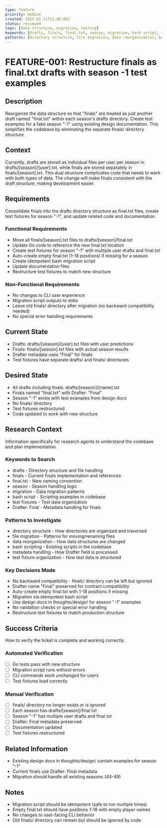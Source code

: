 ```yaml
---
type: feature
priority: medium
created: 2025-01-11T12:00:00Z
status: reviewed
tags: [data-structure, migration, testing]
keywords: [drafts, finals, final.txt, season, migration, bash script, test fixtures, Drafter: Final]
patterns: [directory structure, file migration, data reorganization, bash scripting]
---
```


# FEATURE-001: Restructure finals as final.txt drafts with season -1 test examples

## Description
Reorganize the data structure so that "finals" are treated as just another draft named "final.txt" within each season's drafts directory. Create test examples for a fake season "-1" using existing design documentation. This simplifies the codebase by eliminating the separate finals/ directory structure.

## Context
Currently, drafts are stored as individual files per user per season in drafts/[season]/[user].txt, while finals are stored separately in finals/[season].txt. This dual structure complicates code that needs to work with both types of data. The change will make finals consistent with the draft structure, making development easier.

## Requirements
Consolidate finals into the drafts directory structure as final.txt files, create test fixtures for season "-1", and update related code and documentation.

### Functional Requirements
- Move all finals/[season].txt files to drafts/[season]/final.txt
- Update Go code to reference the new final.txt location
- Create test fixtures for season "-1" with multiple user drafts and final.txt
- Auto-create empty final.txt (1-18 positions) if missing for a season
- Create idempotent bash migration script
- Update documentation files
- Restructure test fixtures to match new structure

### Non-Functional Requirements
- No changes to CLI user experience
- Migration script outputs to stdio
- Leave old finals/ directory after migration (no backward compatibility needed)
- No special error handling requirements

## Current State
- Drafts: drafts/[season]/[user].txt files with user predictions
- Finals: finals/[season].txt files with actual season results
- Drafter metadata uses "Final" for finals
- Test fixtures have separate drafts/ and finals/ directories

## Desired State
- All drafts including finals: drafts/[season]/[name].txt
- Finals named "final.txt" with Drafter: "Final"
- Season "-1" exists with test examples from design docs
- No finals/ directory
- Test fixtures restructured
- Code updated to work with new structure

## Research Context
Information specifically for research agents to understand the codebase and plan implementation.

### Keywords to Search
- drafts - Directory structure and file handling
- finals - Current finals implementation and references
- final.txt - New naming convention
- season - Season handling logic
- migration - Data migration patterns
- bash script - Scripting examples in codebase
- test fixtures - Test data organization
- Drafter: Final - Metadata handling for finals

### Patterns to Investigate
- directory structure - How directories are organized and traversed
- file migration - Patterns for moving/renaming files
- data reorganization - How data structures are changed
- bash scripting - Existing scripts in the codebase
- metadata handling - How Drafter field is processed
- test fixture organization - How test data is structured

### Key Decisions Made
- No backward compatibility - finals/ directory can be left but ignored
- Drafter name "Final" preserved for contract compatibility
- Auto-create empty final.txt with 1-18 positions if missing
- Migration via idempotent bash script
- Use design docs in thoughts/design/ for season "-1" examples
- No validation checks or special error handling
- Restructure test fixtures to match production structure

## Success Criteria
How to verify the ticket is complete and working correctly.

### Automated Verification
- [ ] Go tests pass with new structure
- [ ] Migration script runs without errors
- [ ] CLI commands work unchanged for users
- [ ] Test fixtures load correctly

### Manual Verification
- [ ] finals/ directory no longer exists or is ignored
- [ ] Each season has drafts/[season]/final.txt
- [ ] Season "-1" has multiple user drafts and final.txt
- [ ] Drafter: Final metadata preserved
- [ ] Documentation updated
- [ ] Test fixtures restructured

## Related Information
- Existing design docs in thoughts/design/ contain examples for season "-1"
- Current finals use Drafter: Final metadata
- Migration should handle all existing seasons (44-49)

## Notes
- Migration script should be idempotent (safe to run multiple times)
- Empty final.txt should have positions 1-18 with empty player names
- No changes to user-facing CLI behavior
- Old finals/ directory can remain but should be ignored by code